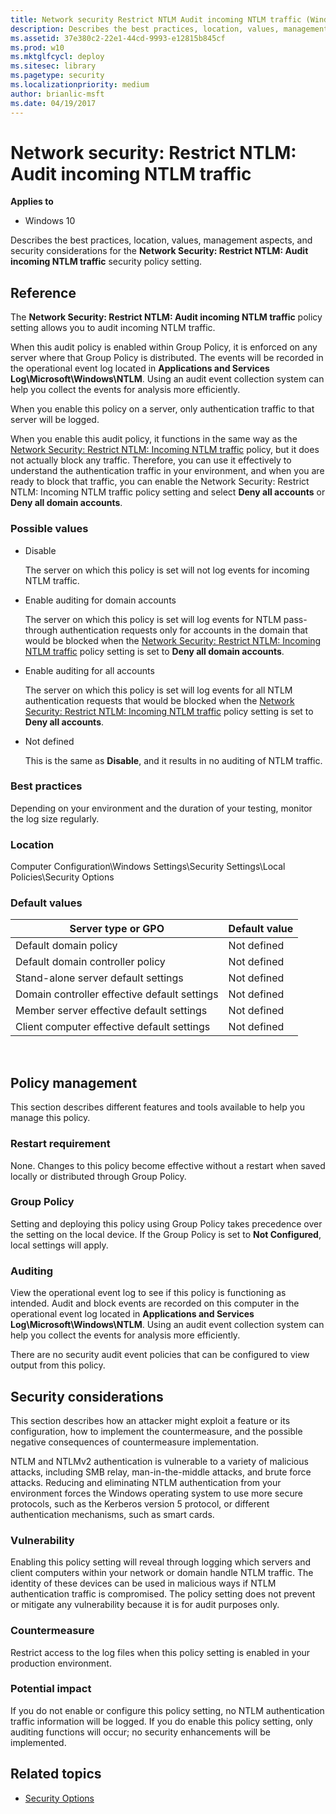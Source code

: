 ```yaml
---
title: Network security Restrict NTLM Audit incoming NTLM traffic (Windows 10)
description: Describes the best practices, location, values, management aspects, and security considerations for the Network Security Restrict NTLM Audit incoming NTLM traffic security policy setting.
ms.assetid: 37e380c2-22e1-44cd-9993-e12815b845cf
ms.prod: w10
ms.mktglfcycl: deploy
ms.sitesec: library
ms.pagetype: security
ms.localizationpriority: medium
author: brianlic-msft
ms.date: 04/19/2017
---
```


# Network security: Restrict NTLM: Audit incoming NTLM traffic

**Applies to**
-   Windows 10

Describes the best practices, location, values, management aspects, and security considerations for the **Network Security: Restrict NTLM: Audit incoming NTLM traffic** security policy setting.

## Reference

The **Network Security: Restrict NTLM: Audit incoming NTLM traffic** policy setting allows you to audit incoming NTLM traffic.

When this audit policy is enabled within Group Policy, it is enforced on any server where that Group Policy is distributed. The events will be recorded in the operational event log located in **Applications and Services Log\\Microsoft\\Windows\\NTLM**. Using an audit event collection system can help you collect the events for analysis more efficiently.

When you enable this policy on a server, only authentication traffic to that server will be logged.

When you enable this audit policy, it functions in the same way as the [Network Security: Restrict NTLM: Incoming NTLM traffic](network-security-restrict-ntlm-incoming-ntlm-traffic.md) policy, but it does not actually block any traffic. Therefore, you can use it effectively to understand the 
authentication traffic in your environment, and when you are ready to block that traffic, you can enable the Network Security: Restrict NTLM: Incoming NTLM traffic policy setting and select **Deny all accounts** or **Deny all domain accounts**.

### Possible values

-   Disable

    The server on which this policy is set will not log events for incoming NTLM traffic.

-   Enable auditing for domain accounts

    The server on which this policy is set will log events for NTLM pass-through authentication requests only for accounts in the domain that would be blocked when the [Network Security: Restrict NTLM: Incoming NTLM traffic](network-security-restrict-ntlm-incoming-ntlm-traffic.md) policy setting is set to **Deny all domain accounts**.

-   Enable auditing for all accounts

    The server on which this policy is set will log events for all NTLM authentication requests that would be blocked when the [Network Security: Restrict NTLM: Incoming NTLM traffic](network-security-restrict-ntlm-incoming-ntlm-traffic.md) policy setting is set to **Deny all accounts**.

-   Not defined

    This is the same as **Disable**, and it results in no auditing of NTLM traffic.

### Best practices

Depending on your environment and the duration of your testing, monitor the log size regularly.

### Location

Computer Configuration\\Windows Settings\\Security Settings\\Local Policies\\Security Options

### Default values

| Server type or GPO | Default value |
| - | - |
| Default domain policy| Not defined| 
| Default domain controller policy | Not defined| 
| Stand-alone server default settings | Not defined| 
| Domain controller effective default settings | Not defined| 
| Member server effective default settings | Not defined| 
| Client computer effective default settings | Not defined| 
 
## Policy management

This section describes different features and tools available to help you manage this policy.

### Restart requirement

None. Changes to this policy become effective without a restart when saved locally or distributed through Group Policy.

### Group Policy

Setting and deploying this policy using Group Policy takes precedence over the setting on the local device. If the Group Policy is set to **Not Configured**, local settings will apply.

### Auditing

View the operational event log to see if this policy is functioning as intended. Audit and block events are recorded on this computer in the operational event log located in **Applications and Services Log\\Microsoft\\Windows\\NTLM**. Using an audit event collection system can help you collect the events for analysis more efficiently.

There are no security audit event policies that can be configured to view output from this policy.

## Security considerations

This section describes how an attacker might exploit a feature or its configuration, how to implement the countermeasure, and the possible negative consequences of countermeasure implementation.

NTLM and NTLMv2 authentication is vulnerable to a variety of malicious attacks, including SMB relay, man-in-the-middle attacks, and brute force attacks. Reducing and eliminating NTLM authentication from your environment forces the Windows operating system to use more secure protocols, such as the Kerberos version 5 protocol, or different authentication mechanisms, such as smart cards.

### Vulnerability

Enabling this policy setting will reveal through logging which servers and client computers within your network or domain handle NTLM traffic. The identity of these devices can be used in malicious ways if NTLM authentication traffic is compromised. The policy setting does not prevent or mitigate any vulnerability because it is for audit purposes only.

### Countermeasure

Restrict access to the log files when this policy setting is enabled in your production environment.

### Potential impact

If you do not enable or configure this policy setting, no NTLM authentication traffic information will be logged. If you do enable this policy setting, only auditing functions will occur; no security enhancements will be implemented.

## Related topics

- [Security Options](security-options.md)
